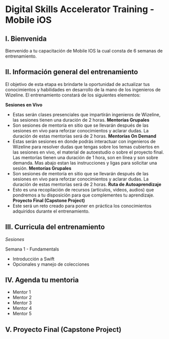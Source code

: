 # Digital Skills Accelerator Training - Mobile iOS

## I. Bienvenida
Bienvenido a tu capacitación de Mobile IOS la cual consta de 6 semanas de entrenamiento.

## II. Información general del entrenamiento
El objetivo de esta etapa es brindarte la oportunidad de actualizar tus conocimientos y habilidades en desarrollo de la mano de los ingenieros de Wizeline. El entrenamiento constará de los siguientes elementos: 

**Sesiones en Vivo** 
- Estas serán clases presenciales que impartirán ingenieros de Wizeline, las sesiones tienen una duración de 2 horas. 
**Mentorías Grupales** 
- Son sesiones de mentoría en sitio que se llevarán después de las sesiones en vivo para reforzar conocimientos y aclarar dudas. La duración de estas mentorías será de 2 horas. 
**Mentorías On Demand** 
- Estas serán sesiones en donde podrás interactuar con ingenieros de Wizeline para resolver dudas que tengas sobre los temas cubiertos en las sesiones en vivo, el material de autoestudio o sobre el proyecto final. Las mentorías tienen una duración de 1 hora, son en línea y son sobre demanda. Mas abajo estan las instrucciones y ligas para solicitar una sesión. 
**Mentorías Grupales** 
- Son sesiones de mentoría en sitio que se llevarán después de las sesiones en vivo para reforzar conocimientos y aclarar dudas. La duración de estas mentorías será de 2 horas. 
**Ruta de Autoaprendizaje** 
- Esto es una recopilación de recursos (artículos, videos, audios) que pondremos a tu disposición para que complementes tu aprendizaje. 
**Proyecto Final (Capstone Project)** 
- Este será un reto creado para poner en práctica los conocimientos adquiridos durante el entrenamiento. 


## III. Curricula del entrenamiento


*Sesiones*

Semana 1 - Fundamentals
- Introducción a Swift
- Opcionales y manejo de colecciones



## IV. Agenda tu mentoria

- Mentor 1
- Mentor 2
- Mentor 3
- Mentor 4
- Mentor 5

## V. Proyecto Final (Capstone Project)

